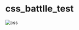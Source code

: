 # css_battlle_test
![css](https://user-images.githubusercontent.com/95272813/227706604-e12a1ad3-3308-4103-926c-69a243ad114e.JPG)
